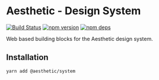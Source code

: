# Aesthetic - Design System

[![Build Status](https://github.com/milesj/aesthetic/workflows/Build/badge.svg)](https://github.com/milesj/aesthetic/actions?query=branch%3Amaster)
[![npm version](https://badge.fury.io/js/%40aesthetic%system.svg)](https://www.npmjs.com/package/@aesthetic/system)
[![npm deps](https://david-dm.org/milesj/aesthetic.svg?path=packages/system)](https://www.npmjs.com/package/@aesthetic/system)

Web based building blocks for the Aesthetic design system.

## Installation

```
yarn add @aesthetic/system
```
